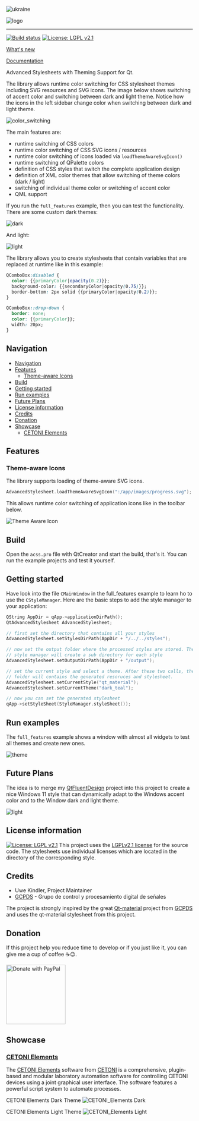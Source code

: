 ![ukraine](doc/ukraine.jpg)

![logo](doc/ass_logo.svg)

------------------

[![Build status](https://github.com/githubuser0xFFFF/Qt-Advanced-Stylesheets/workflows/linux-builds/badge.svg)](https://github.com/githubuser0xFFFF/Qt-Advanced-Stylesheets/actions?query=workflow%3Alinux-builds)
[![License: LGPL v2.1](https://img.shields.io/badge/License-LGPL%20v2.1-blue.svg)](gnu-lgpl-v2.1.md)

[What's new](https://github.com/githubuser0xFFFF/Qt-Advanced-Stylesheets/releases/latest)

[Documentation](doc/user-guide.md)

Advanced Stylesheets with Theming Support for Qt.

The library allows runtime color switching for CSS stylesheet themes including
SVG resources and SVG icons. The image below shows switching of accent color
and switching between dark and light theme. Notice how the icons in the left 
sidebar change color when switching between dark and light theme.

![color_switching](doc/CETONI_Elements_Styling.gif)

The main features are:

- runtime switching of CSS colors
- runtime color switching of CSS SVG icons / resources
- runtime color switching of icons loaded via `loadThemeAwareSvgIcon()`
- runtime switching of QPalette colors
- definition of CSS styles that switch the complete application design
- definition of XML color themes that allow switching of theme colors (dark / light)
- switching of individual theme color or switching of accent color
- QML support

If you run the `full_features` example, then you can test the functionality. 
There are some custom dark themes:

![dark](doc/qt_material_dark.gif)

And light:

![light](doc/qt_material_light.gif)

The library allows you to create stylesheets that contain variables that are
replaced at runtime like in this example:

```css
QComboBox:disabled {
  color: {{primaryColor|opacity(0.2)}};
  background-color: {{secondaryColor|opacity(0.75)}};
  border-bottom: 2px solid {{primaryColor|opacity(0.2)}};
}

QComboBox::drop-down {
  border: none;
  color: {{primaryColor}};
  width: 20px;
}
```

## Navigation

- [Navigation](#navigation)
- [Features](#features)
  - [Theme-aware Icons](#theme-aware-icons)
- [Build](#build)
- [Getting started](#getting-started)
- [Run examples](#run-examples)
- [Future Plans](#future-plans)
- [License information](#license-information)
- [Credits](#credits)
- [Donation](#donation)
- [Showcase](#showcase)
  - [CETONI Elements](#cetoni-elements)

## Features

### Theme-aware Icons

The library supports loading of theme-aware SVG icons.

```cpp
AdvancedStylesheet.loadThemeAwareSvgIcon(":/app/images/progress.svg");
```

This allows runtime color switching of application icons like in the
toolbar below.

![Theme Aware Icon](doc/theme_aware_icons.gif)

## Build

Open the `acss.pro` file with QtCreator and start the build, that's it.
You can run the example projects and test it yourself.

## Getting started

Have look into the file `CMainWindow` in the full_features example to learn
ho to use the `CStyleManager`. Here are the basic steps to add the style
manager to your application:

```cpp
QString AppDir = qApp->applicationDirPath();
QtAdvancedStylesheet AdvancedStylesheet;

// first set the directory that contains all your styles
AdvancedStylesheet.setStylesDirPath(AppDir + "/../../styles");

// now set the output folder where the processed styles are stored. The
// style manager will create a sub directory for each style
AdvancedStylesheet.setOutputDirPath(AppDir + "/output");

// set the current style and select a theme. After these two calls, the output
// folder will contains the generated resoruces and stylesheet.
AdvancedStylesheet.setCurrentStyle("qt_material");
AdvancedStylesheet.setCurrentTheme("dark_teal");

// now you can set the generated stylesheet
qApp->setStyleSheet(StyleManager.styleSheet());
```

## Run examples

The `full_features` example shows a window with almost all widgets to test all 
themes and create new ones.

![theme](doc/theme.gif)

## Future Plans

The idea is to merge my [QtFluentDesign](https://github.com/githubuser0xFFFF/QtFluentDesign) project into this project to create a nice Windows 11 style that can dynamically
adapt to the Windows accent color and to the Window dark and light theme.

![light](doc/qt_fluent.png)

## License information

[![License: LGPL v2.1](https://img.shields.io/badge/License-LGPL%20v2.1-blue.svg)](gnu-lgpl-v2.1.md)
This project uses the [LGPLv2.1 license](gnu-lgpl-v2.1.md) for the source code.
The stylesheets use individual licenses which are located in the directory of
the corresponding style.

## Credits

- Uwe Kindler, Project Maintainer
- [GCPDS](https://github.com/UN-GCPDS) - Grupo de control y procesamiento digital de señales

The project is strongly inspired by the great [Qt-material](https://github.com/UN-GCPDS/qt-material) project from [GCPDS](https://github.com/UN-GCPDS) and uses the qt-material stylesheet from this project.

## Donation

If this project help you reduce time to develop or if you just like it, you can give me a cup of coffee :coffee::wink:.

<a href="https://www.paypal.com/cgi-bin/webscr?cmd=_s-xclick&hosted_button_id=85R64TMMSY9T6">
  <img src="doc/donate.png" alt="Donate with PayPal" width="160"/>
</a>

## Showcase

### [CETONI Elements](https://cetoni.com/cetoni-elements/)

The [CETONI Elements](https://youtu.be/xWTpCwCz8dI) software from
[CETONI](https://www.cetoni.com) is a comprehensive,
plugin-based and modular laboratory automation software for controlling CETONI devices using a joint graphical user interface. The software features a powerful script system to automate processes.

CETONI Elements Dark Theme
![CETONI_Elements Dark](doc/CETONI_Elements_Dark.png)

CETONI Elements Light Theme
![CETONI_Elements Light](doc/CETONI_Elements_Light.png)